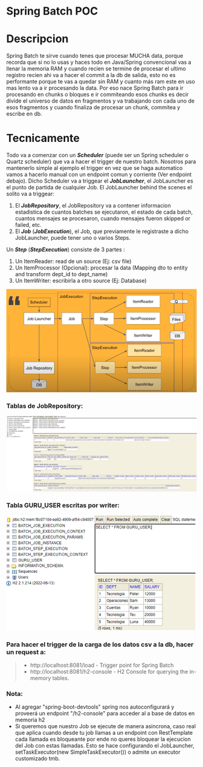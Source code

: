 # Spring Batch POC

# Descripcion
Spring Batch te sirve cuando tenes que procesar MUCHA data, porque recorda que si no lo usas y haces
todo en Java/Spring convencional vas a llenar la memoria RAM y cuando recien se termine de procesar el ultimo registro
recien ahi va a hacer el commit a la db de salida, esto no es performante porque te vas a quedar sin RAM y cuanto más ram
este en uso mas lento va a ir procesando la data. Por eso nace Spring Batch para ir procesando en chunks o bloques e ir commiteando
esos chunks es decir divide el universo de datos en fragmentos y va trabajando con cada uno de esos fragmentos y cuando finaliza
de procesar un chunk, commitea y escribe en db.

# Tecnicamente
Todo va a comenzar con un ***Scheduler*** (puede ser un Spring scheduler o Quartz scheduler)
que va a hacer el trigger de nuestro batch. Nosotros para mantenerlo simple al ejemplo el trigger en vez 
que se haga automatico vamos a hacerlo manual con un endpoint comun y corriente (Ver endpoint debajo).
Dicho Scheduler va a triggear el ***JobLauncher***,  el JobLauncher es el punto de partida 
de cualquier Job. El JobLauncher behind the scenes el solito va a triggear:
1. El ***JobRepository***, el JobRepository va a contener informacion estadistica de cuantos batches se ejecutaron, 
el estado de cada batch, cuantos mensajes se procesaron, cuando mensajes fueron skipped or failed, etc.
2.  El ***Job*** (***JobExecution***), el Job, que previamente le registraste a dicho JobLauncher, puede tener uno o varios Steps.

Un ***Step*** (***StepExecution***) consiste de 3 partes :
1. Un ItemReader: read de un source (Ej: csv file)
2. Un ItemProcessor (Opcional): procesar la data (Mapping dto to entity and transform dept_id to dept_name)
3. Un ItemWriter: escribirla a otro source (Ej: Database)

![alt text](https://github.com/estebanbri/Spring-Batch-POC/blob/master/workflow.png)

### Tablas de JobRepository:
![alt text](https://github.com/estebanbri/Spring-Batch-POC/blob/master/result-job-repository.png)

### Tabla GURU_USER escritas por writer:
![alt text](https://github.com/estebanbri/Spring-Batch-POC/blob/master/result-job-output.png)

### Para hacer el trigger de la carga de los datos csv a la db, hacer un request a:
> - http://localhost:8081/load - Trigger point for Spring Batch
> - http://localhost:8081/h2-console - H2 Console for querying the in-memory tables.

### Nota: 
- Al agregar "spring-boot-devtools" spring nos autoconfigurará y proveerá un endpoint "/h2-console"
para acceder al a base de datos en memoria h2
- Si queremos que nuestro Job se ejecute de manera asincrona, caso real que aplica cuando desde tu job llamas a un 
endpoint con RestTemplate cada llamada es bloqueante por ende no queres bloquear la ejecucion del Job con estas llamadas.
Esto se hace configurando el JobLauncher, setTaskExecutor(new SimpleTaskExecutor()) o admite un executor customizado tmb.